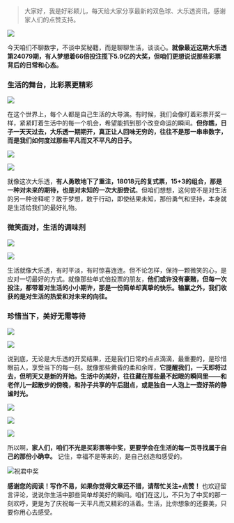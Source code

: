> 大家好，我是好彩颖儿，每天给大家分享最新的双色球、大乐透资讯，感谢家人们的点赞支持。

![](https://cdn.jsdelivr.net/gh/wangwenjie1314/PicCDN/2024-6-21/1718957520611-image.png)


今天咱们不聊数字，不谈中奖秘籍，而是聊聊生活，谈谈心。**就像最近这期大乐透第24079期，有人梦想着66倍投注揽下5.9亿的大奖，但咱们更想说说那些彩票背后的日常和心态。**

### 生活的舞台，比彩票更精彩


![](https://cdn.jsdelivr.net/gh/wangwenjie1314/PicCDN/2024-7-10/1720592054195-image.png)


在这个世界上，每个人都是自己生活的大导演。有时候，我们会像盯着彩票开奖一样，紧紧盯着生活中的每一个机会，希望能抓到那个改变命运的瞬间。**但你瞧，日子一天天过去，大乐透一期期开，真正让人回味无穷的，往往不是那一串串数字，而是我们如何度过那些平凡而又不平凡的日子。**


![](https://cdn.jsdelivr.net/gh/wangwenjie1314/PicCDN/2024-7-10/1720592061118-image.png)

![](https://cdn.jsdelivr.net/gh/wangwenjie1314/PicCDN/2024-7-10/1720592065735-image.png)





就像这次大乐透，**有人勇敢地下了重注，18018元的复式票，15+3的组合，那是一种对未来的期待，也是对未知的一次大胆尝试**。但咱们想想，这何尝不是对生活的另一种诠释呢？敢于梦想，敢于行动，即使结果未知，那份勇气和坚持，本身就是生活给我们的最好礼物。

### 微笑面对，生活的调味剂

![](https://cdn.jsdelivr.net/gh/wangwenjie1314/PicCDN/2024-7-10/1720592070750-image.png)


![](https://cdn.jsdelivr.net/gh/wangwenjie1314/PicCDN/2024-7-10/1720592076594-image.png)




生活就像大乐透，有时平淡，有时惊喜连连。但不论怎样，保持一颗微笑的心，是应对一切最好的方式。就像那些单式倍投票的朋友，**他们或许没有豪赌，但每一次投注，都带着对生活的小小期许，那是一份简单却真挚的快乐。输赢之外，我们收获的是对生活的热爱和对未来的向往。**

### 珍惜当下，美好无需等待

![](https://cdn.jsdelivr.net/gh/wangwenjie1314/PicCDN/2024-7-10/1720592084191-image.png)

![](https://cdn.jsdelivr.net/gh/wangwenjie1314/PicCDN/2024-7-10/1720592090115-image.png)




说到底，无论是大乐透的开奖结果，还是我们日常的点点滴滴，最重要的，是珍惜眼前人，享受当下的每一刻。就像那些黄昏的柔和余晖，**它提醒我们，一天即将过去，但明天又是新的开始。生活中的美好，往往藏在那些最不起眼的瞬间里——和老伴儿一起散步的傍晚，和孙子共享的午后甜点，或是独自一人泡上一壶好茶的静谧时光。**


![](https://cdn.jsdelivr.net/gh/wangwenjie1314/PicCDN/2024-7-10/1720592101007-image.png)


![](https://cdn.jsdelivr.net/gh/wangwenjie1314/PicCDN/2024-7-10/1720592095735-image.png)


![](https://cdn.jsdelivr.net/gh/wangwenjie1314/PicCDN/2024-7-10/1720592331821-image.png)


所以啊，**家人们，咱们不光是买彩票等中奖，更要学会在生活的每一页寻找属于自己的那份小确幸。** 记住，幸福不是等来的，是自己创造和感受的。


![祝君中奖](https://cdn.jsdelivr.net/gh/wangwenjie1314/PicCDN/2024-7-10/1720592344726-image.png)


**感谢您的阅读！写作不易，如果你觉得文章还不错，请帮忙关注+点赞！** 也欢迎留言评论，说说你生活中那些简单却美好的瞬间。咱们在这儿，不只为了中奖的那一刻欢呼，更是为了庆祝每一天平凡而又精彩的活着。生活，比你想象的还要美，只要你用心去感受。